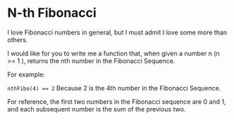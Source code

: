 # N-th Fibonacci

I love Fibonacci numbers in general, but I must admit I love some more than others.

I would like for you to write me a function that, when given a number n (n >= 1 ), returns the nth number in the Fibonacci Sequence.

For example:

`nthFibo(4) == 2`
Because 2 is the 4th number in the Fibonacci Sequence.

For reference, the first two numbers in the Fibonacci sequence are 0 and 1, and each subsequent number is the sum of the previous two.
